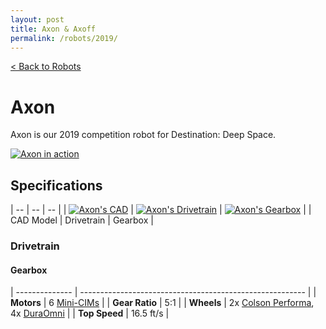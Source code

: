 ```yaml
---
layout: post
title: Axon & Axoff
permalink: /robots/2019/
---
```


[< Back to Robots](/robots/)

# Axon

Axon is our 2019 competition robot for Destination: Deep Space.

<a href="{{site.baseurl}}/images/robots/2019/axon-1.jpg" data-fancybox>![Axon in action]({{site.baseurl}}/images/robots/2019/axon-1.jpg)</a>

## Specifications

| -- | -- | -- |
| <a href="{{site.baseurl}}/images/robots/2019/axon-cad.jpg" data-fancybox="cad-gallery" data-caption="Axon's CAD">![Axon's CAD]({{site.baseurl}}/images/robots/2019/axon-cad.jpg)</a> | <a href="{{site.baseurl}}/images/robots/2019/axon-drivetrain.jpg" data-fancybox="cad-gallery" data-caption="Axon's Drivetrain">![Axon's Drivetrain]({{site.baseurl}}/images/robots/2019/axon-drivetrain.jpg)</a> | <a href="{{site.baseurl}}/images/robots/2019/axon-gearbox.jpg" data-fancybox="cad-gallery" data-caption="Axon's Gearbox">![Axon's Gearbox]({{site.baseurl}}/images/robots/2019/axon-gearbox.jpg)</a> |
| CAD Model | Drivetrain | Gearbox |

### Drivetrain

#### Gearbox

| -------------- | -------------------------------------------------------- |
| **Motors**     | 6 [Mini-CIMs](https://www.vexrobotics.com/217-3371.html) |
| **Gear Ratio** | 5:1                             |
| **Wheels**     | 2x [Colson Performa](https://www.colsoncaster.com/wheel/performa-conductive/), 4x [DuraOmni](https://www.andymark.com/products/4-in-duraomni-wheel) |
| **Top Speed**  | 16.5 ft/s                       |
